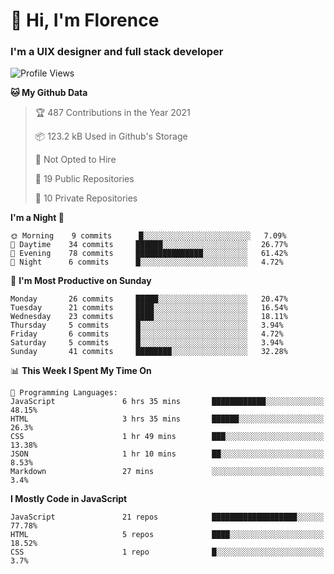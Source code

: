 <h1>👋 Hi, I'm Florence</h1>
<h3>I'm a UIX designer and full stack developer</h3>


<!--START_SECTION:waka-->
![Profile Views](http://img.shields.io/badge/Profile%20Views-98-blue)

**🐱 My Github Data** 

> 🏆 487 Contributions in the Year 2021
 > 
> 📦 123.2 kB Used in Github's Storage 
 > 
> 🚫 Not Opted to Hire
 > 
> 📜 19 Public Repositories 
 > 
> 🔑 10 Private Repositories  
 > 
**I'm a Night 🦉** 

```text
🌞 Morning    9 commits      █░░░░░░░░░░░░░░░░░░░░░░░░   7.09% 
🌆 Daytime    34 commits     ██████░░░░░░░░░░░░░░░░░░░   26.77% 
🌃 Evening    78 commits     ███████████████░░░░░░░░░░   61.42% 
🌙 Night      6 commits      █░░░░░░░░░░░░░░░░░░░░░░░░   4.72%

```
📅 **I'm Most Productive on Sunday** 

```text
Monday       26 commits     █████░░░░░░░░░░░░░░░░░░░░   20.47% 
Tuesday      21 commits     ████░░░░░░░░░░░░░░░░░░░░░   16.54% 
Wednesday    23 commits     ████░░░░░░░░░░░░░░░░░░░░░   18.11% 
Thursday     5 commits      █░░░░░░░░░░░░░░░░░░░░░░░░   3.94% 
Friday       6 commits      █░░░░░░░░░░░░░░░░░░░░░░░░   4.72% 
Saturday     5 commits      █░░░░░░░░░░░░░░░░░░░░░░░░   3.94% 
Sunday       41 commits     ████████░░░░░░░░░░░░░░░░░   32.28%

```


📊 **This Week I Spent My Time On** 

```text
💬 Programming Languages: 
JavaScript               6 hrs 35 mins       ████████████░░░░░░░░░░░░░   48.15% 
HTML                     3 hrs 35 mins       ██████░░░░░░░░░░░░░░░░░░░   26.3% 
CSS                      1 hr 49 mins        ███░░░░░░░░░░░░░░░░░░░░░░   13.38% 
JSON                     1 hr 10 mins        ██░░░░░░░░░░░░░░░░░░░░░░░   8.53% 
Markdown                 27 mins             ░░░░░░░░░░░░░░░░░░░░░░░░░   3.4%

```

**I Mostly Code in JavaScript** 

```text
JavaScript               21 repos            ███████████████████░░░░░░   77.78% 
HTML                     5 repos             ████░░░░░░░░░░░░░░░░░░░░░   18.52% 
CSS                      1 repo              █░░░░░░░░░░░░░░░░░░░░░░░░   3.7%

```



<!--END_SECTION:waka-->
